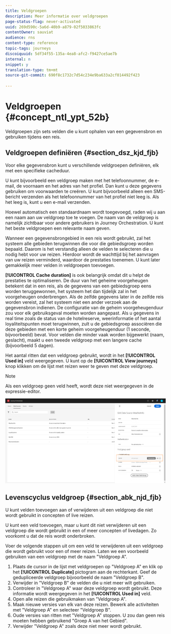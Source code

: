 ```yaml
---
title: Veldgroepen
description: Meer informatie over veldgroepen
page-status-flag: never-activated
uuid: 269d590c-5a6d-40b9-a879-02f5033863fc
contentOwner: sauviat
audience: rns
content-type: reference
topic-tags: journeys
discoiquuid: 5df34f55-135a-4ea8-afc2-f9427ce5ae7b
internal: n
snippet: y
translation-type: tm+mt
source-git-commit: 690f8c1732c7d54c234e9ba633a2cf014492f423

---
```




# Veldgroepen {#concept_ntl_ypt_52b}

Veldgroepen zijn sets velden die u kunt ophalen van een gegevensbron en gebruiken tijdens een reis.

## Veldgroepen definiëren {#section_dsz_kjd_fjb}

Voor elke gegevensbron kunt u verschillende veldgroepen definiëren, elk met een specifieke cacheduur.

U kunt bijvoorbeeld een veldgroep maken met het telefoonnummer, de e-mail, de voornaam en het adres van het profiel. Dan kunt u deze gegevens gebruiken om voorwaarden te creëren. U kunt bijvoorbeeld alleen een SMS-bericht verzenden als het telefoonnummer van het profiel niet leeg is. Als het leeg is, kunt u een e-mail verzenden.

Hoewel automatisch een standaardnaam wordt toegevoegd, raden wij u aan een naam aan uw veldgroep toe te voegen. De naam van de veldgroep is namelijk zichtbaar voor andere gebruikers in Journey Orchestration. U kunt het beste veldgroepen een relevante naam geven.

Wanneer een gegevensbrongebied in een reis wordt gebruikt, zal het systeem alle gebieden terugwinnen die voor die gebiedsgroep worden bepaald. Daarom is het verstandig alleen de velden te selecteren die u nodig hebt voor uw reizen. Hierdoor wordt de wachttijd bij het aanvragen van uw reizen verminderd, waardoor de prestaties toenemen. U kunt later gemakkelijk meer velden in veldgroepen toevoegen.

**[!UICONTROL Cache duration]** is ook belangrijk omdat dit u helpt de prestaties te optimaliseren. De duur van het geheime voorgeheugen betekent dat in een reis, als de gegevens van een gebiedsgroep eens worden teruggewonnen, het systeem het dan tijdelijk zal in het voorgeheugen onderbrengen. Als de zelfde gegevens later in de zelfde reis worden vereist, zal het systeem niet een ander verzoek aan de gegevensbron indienen. De configuratie van de geheim voorgeheugenduur zou voor elk gebruiksgeval moeten worden aangepast. Als u gegevens in real time zoals de status van de hotelreserve, weerinformatie of het aantal loyaliteitspunten moet terugwinnen, zult u de gebiedsgroep associëren die deze gebieden met een korte geheim voorgeheugenduur (1 seconde, bijvoorbeeld) bevat. Voor velden die minder vaak worden bijgewerkt (naam, geslacht), maakt u een tweede veldgroep met een langere cache (bijvoorbeeld 5 dagen).

Het aantal ritten dat een veldgroep gebruikt, wordt in het **[!UICONTROL Used in]** veld weergegeven. U kunt op de **[!UICONTROL View journeys]** knop klikken om de lijst met reizen weer te geven met deze veldgroep.

>[!NOTE]
>
>Als een veldgroep geen veld heeft, wordt deze niet weergegeven in de expressie-editor.

![](../assets/journey3bis.png)

## Levenscyclus veldgroep {#section_abk_njd_fjb}

U kunt velden toevoegen aan of verwijderen uit een veldgroep die niet wordt gebruikt in concepten of live reizen.

U kunt een veld toevoegen, maar u kunt dit niet verwijderen uit een veldgroep die wordt gebruikt in een of meer concepten of livedagen. Zo voorkomt u dat de reis wordt onderbroken.

Voer de volgende stappen uit om een veld te verwijderen uit een veldgroep die wordt gebruikt voor een of meer reizen. Laten we een voorbeeld gebruiken van een veldgroep met de naam &quot;Veldgroep A&quot;.

1. Plaats de cursor in de lijst met veldgroepen op &quot;Veldgroep A&quot; en klik op het **[!UICONTROL Duplicate]** pictogram aan de rechterkant. Geef de gedupliceerde veldgroep bijvoorbeeld de naam &quot;Veldgroep B&quot;.
1. Verwijder in &quot;Veldgroep B&quot; de velden die u niet meer wilt gebruiken.
1. Controleer in &quot;Veldgroep A&quot; waar deze veldgroep wordt gebruikt. Deze informatie wordt weergegeven in het **[!UICONTROL Used in]** veld.
1. Open alle reizen die gebruikmaken van &quot;Veldgroep A&quot;.
1. Maak nieuwe versies van elk van deze reizen. Bewerk alle activiteiten met &quot;Veldgroep A&quot; en selecteer &quot;Veldgroep B&quot;.
1. Oude versies van ritten met &quot;Veldgroep A&quot; stoppen. U zou dan geen reis moeten hebben gebruikend &quot;Groep A van het Gebied&quot;.
1. Verwijder &quot;Veldgroep A&quot; zoals deze niet meer wordt gebruikt.
